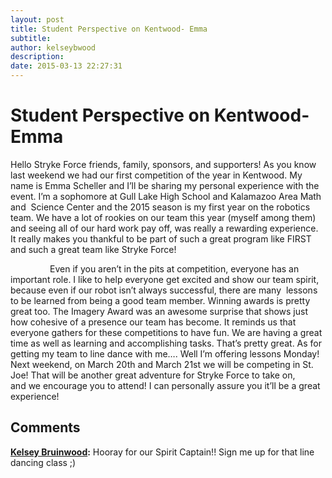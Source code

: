 ```yaml
---
layout: post
title: Student Perspective on Kentwood- Emma
subtitle:
author: kelseybwood
description:
date: 2015-03-13 22:27:31
---
```


# Student Perspective on Kentwood- Emma

Hello Stryke Force friends, family, sponsors, and supporters! As you know last weekend we had our first competition of the year in Kentwood. My name is Emma Scheller and I’ll be sharing my personal experience with the event. I’m a sophomore at Gull Lake High School and Kalamazoo Area Math and  Science Center and the 2015 season is my first year on the robotics team. We have a lot of rookies on our team this year (myself among them) and seeing all of our hard work pay off, was really a rewarding experience. It really makes you thankful to be part of such a great program like FIRST and such a great team like Stryke Force!

                Even if you aren’t in the pits at competition, everyone has an important role. I like to help everyone get excited and show our team spirit, because even if our robot isn’t always successful, there are many  lessons to be learned from being a good team member. Winning awards is pretty great too. The Imagery Award was an awesome surprise that shows just how cohesive of a presence our team has become. It reminds us that everyone gathers for these competitions to have fun. We are having a great time as well as learning and accomplishing tasks. That’s pretty great. As for getting my team to line dance with me…. Well I’m offering lessons Monday! Next weekend, on March 20th and March 21st we will be competing in St. Joe! That will be another great adventure for Stryke Force to take on, and we encourage you to attend! I can personally assure you it’ll be a great experience!

## Comments

**[Kelsey Bruinwood](#734 "2015-03-14 13:13:20"):** Hooray for our Spirit Captain!! Sign me up for that line dancing class ;)
